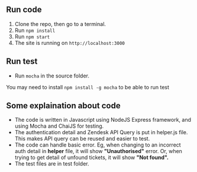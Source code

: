 ## Run code
1. Clone the repo, then go to a terminal.
2. Run <code>npm install</code>
3. Run <code>npm start</code>
4. The site is running on <code>http://localhost:3000</code>

## Run test
- Run <code>mocha</code> in the source folder.

You may need to install <code>npm install -g mocha</code> to be able to run test

## Some explaination about code
- The code is written in Javascript using NodeJS Express framework, and using Mocha and ChaiJS for testing.
- The authentication detail and Zendesk API Query is put in helper.js file. This makes API query can be reused and easier to test.
- The code can handle basic error. Eg, when changing to an incorrect auth detail in <b>helper</b> file, it will show <b>"Unauthorised"</b> error. Or, when trying to get detail of unfound tickets, it will show <b>"Not found".</b>
- The test files are in test folder.
